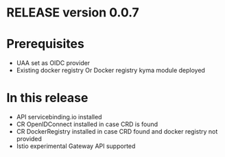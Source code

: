 # RELEASE version 0.0.7

# Prerequisites
* UAA set as OIDC provider
* Existing docker registry Or Docker registry kyma module deployed

# In this release 
* API servicebinding.io installed
* CR OpenIDConnect installed in case CRD is found
* CR DockerRegistry installed in case CRD found and docker registry not provided
* Istio experimental Gateway API supported
